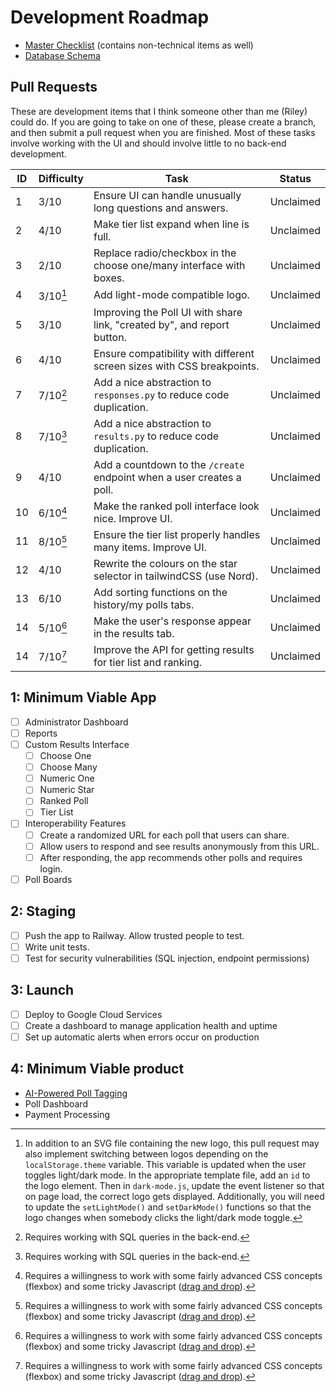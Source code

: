 # Development Roadmap

- [Master Checklist](https://docs.google.com/spreadsheets/d/1_l05MRtndCjIhHvqixORiueiIIFqz9E6iD2b9xADoRE/edit?usp=sharing) (contains non-technical items as well)
- [Database Schema](https://drive.google.com/file/d/1miwHyiKxAsvqpu6lSzgJPm7c2lLgoC4g/view?usp=drive_link)

## Pull Requests

These are development items that I think someone other than me (Riley) could do. If you are going to take on one of these, please create a branch, and then submit a pull request when you are finished. Most of these tasks involve working with the UI and should involve little to no back-end development.

| ID  | Difficulty | Task                                                                    | Status    |
| --- | ---------- | ----------------------------------------------------------------------- | --------- |
| 1   | 3/10       | Ensure UI can handle unusually long questions and answers.              | Unclaimed |
| 2   | 4/10       | Make tier list expand when line is full.                                | Unclaimed |
| 3   | 2/10       | Replace radio/checkbox in the choose one/many interface with boxes.     | Unclaimed |
| 4   | 3/10[^2]   | Add light-mode compatible logo.                                         | Unclaimed |
| 5   | 3/10       | Improving the Poll UI with share link, "created by", and report button. | Unclaimed |
| 6   | 4/10       | Ensure compatibility with different screen sizes with CSS breakpoints.  | Unclaimed |
| 7   | 7/10[^1]   | Add a nice abstraction to `responses.py` to reduce code duplication.    | Unclaimed |
| 8   | 7/10[^1]   | Add a nice abstraction to `results.py` to reduce code duplication.      | Unclaimed |
| 9   | 4/10       | Add a countdown to the `/create` endpoint when a user creates a poll.   | Unclaimed |
| 10  | 6/10[^3]   | Make the ranked poll interface look nice. Improve UI.                   | Unclaimed |
| 11  | 8/10[^3]   | Ensure the tier list properly handles many items. Improve UI.           | Unclaimed |
| 12  | 4/10       | Rewrite the colours on the star selector in tailwindCSS (use Nord).     | Unclaimed |
| 13  | 6/10       | Add sorting functions on the history/my polls tabs.                     | Unclaimed |
| 14  | 5/10[^3]   | Make the user's response appear in the results tab.                     | Unclaimed |
| 14  | 7/10[^3]   | Improve the API for getting results for tier list and ranking.          | Unclaimed |

[^1]: Requires working with SQL queries in the back-end.

[^2]: In addition to an SVG file containing the new logo, this pull request may also implement switching between logos depending on the `localStorage.theme` variable. This variable is updated when the user toggles light/dark mode. In the appropriate template file, add an `id` to the logo element. Then in `dark-mode.js`, update the event listener so that on page load, the correct logo gets displayed. Additionally, you will need to update the `setLightMode()` and `setDarkMode()` functions so that the logo changes when somebody clicks the light/dark mode toggle.

[^3]: Requires a willingness to work with some fairly advanced CSS concepts (flexbox) and some tricky Javascript ([drag and drop](https://developer.mozilla.org/en-US/docs/Web/API/HTML_Drag_and_Drop_API)).

## 1: Minimum Viable App

- [ ] Administrator Dashboard
- [ ] Reports
- [ ] Custom Results Interface
  - [ ] Choose One
  - [ ] Choose Many
  - [ ] Numeric One
  - [ ] Numeric Star
  - [ ] Ranked Poll
  - [ ] Tier List
- [ ] Interoperability Features
  - [ ] Create a randomized URL for each poll that users can share.
  - [ ] Allow users to respond and see results anonymously from this URL.
  - [ ] After responding, the app recommends other polls and requires login.
- [ ] Poll Boards

## 2: Staging

- [ ] Push the app to Railway. Allow trusted people to test.
- [ ] Write unit tests.
- [ ] Test for security vulnerabilities (SQL injection, endpoint permissions)

## 3: Launch

- [ ] Deploy to Google Cloud Services
- [ ] Create a dashboard to manage application health and uptime
- [ ] Set up automatic alerts when errors occur on production

## 4: Minimum Viable product

- [AI-Powered Poll Tagging](https://docs.google.com/document/d/1knJN9BY2EJ27TZhUlEIYxNZZmU6g-eYaLxmL75ShN_U/edit?usp=drive_link)
- Poll Dashboard
- Payment Processing
